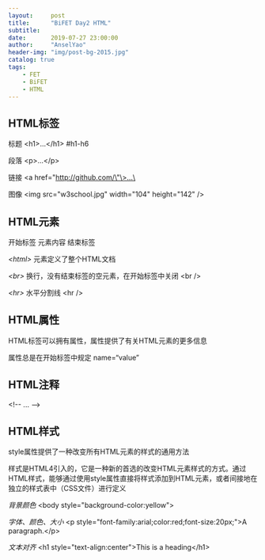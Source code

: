 ```yaml
---
layout:     post
title:      "BiFET Day2 HTML"
subtitle:   
date:       2019-07-27 23:00:00
author:     "AnselYao"
header-img: "img/post-bg-2015.jpg"
catalog: true
tags:
    - FET
    - BiFET
    - HTML
---
```

## HTML标签

标题 \<h1>...\</h1> \#h1-h6

段落 \<p>...\</p>

链接 \<a href="http://github.com/\"\>...\</a>

图像 \<img src="w3school.jpg" width="104" height="142" />

## HTML元素
开始标签 元素内容 结束标签

*\<html>* 元素定义了整个HTML文档

*\<br>* 换行，没有结束标签的空元素，在开始标签中关闭 \<br />

*\<hr>* 水平分割线 \<hr />

## HTML属性
HTML标签可以拥有属性，属性提供了有关HTML元素的更多信息

属性总是在开始标签中规定 name=“value”

## HTML注释
\<!-- ... -->

## HTML样式
style属性提供了一种改变所有HTML元素的样式的通用方法

样式是HTML4引入的，它是一种新的首选的改变HTML元素样式的方式。通过HTML样式，能够通过使用style属性直接将样式添加到HTML元素，或者间接地在独立的样式表中（CSS文件）进行定义

*背景颜色* \<body style="background-color:yellow">

*字体、颜色、大小* \<p style="font-family:arial;color:red;font-size:20px;">A paragraph.\</p>

*文本对齐* \<h1 style="text-align:center">This is a heading\</h1>



